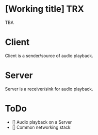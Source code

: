 # [Working title] TRX
TBA

# Client
Client is a sender/source of audio playback.

# Server
Server is a receiver/sink for audio playback.

# ToDo
- [] Audio playback on a Server
- [] Common networking stack
